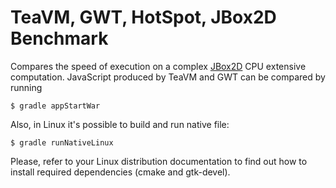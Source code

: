 TeaVM, GWT, HotSpot, JBox2D Benchmark
===============================================

Compares the speed of execution on a complex [JBox2D](http://www.jbox2d.org/) CPU extensive
computation. JavaScript produced by TeaVM and GWT can be compared by running 

```
$ gradle appStartWar
```

Also, in Linux it's possible to build and run native file:

```
$ gradle runNativeLinux
```

Please, refer to your Linux distribution documentation to find out how to install required dependencies 
(cmake and gtk-devel).